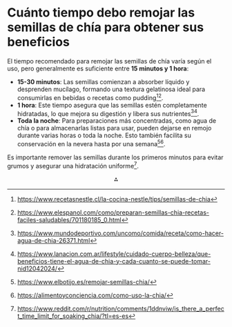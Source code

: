 # Cuánto tiempo debo remojar las semillas de chía para obtener sus beneficios

El tiempo recomendado para remojar las semillas de chía varía según el uso, pero generalmente es suficiente entre **15 minutos y 1 hora**:

- **15-30 minutos**: Las semillas comienzan a absorber líquido y desprenden mucílago, formando una textura gelatinosa ideal para consumirlas en bebidas o recetas como pudding[^2][^6].
- **1 hora**: Este tiempo asegura que las semillas estén completamente hidratadas, lo que mejora su digestión y libera sus nutrientes[^1][^4].
- **Toda la noche**: Para preparaciones más concentradas, como agua de chía o para almacenarlas listas para usar, pueden dejarse en remojo durante varias horas o toda la noche. Esto también facilita su conservación en la nevera hasta por una semana[^3][^5].

Es importante remover las semillas durante los primeros minutos para evitar grumos y asegurar una hidratación uniforme[^8].

<div style="text-align: center">⁂</div>

[^1]: https://www.mundodeportivo.com/uncomo/comida/receta/como-hacer-agua-de-chia-26371.html

[^2]: https://www.recetasnestle.cl/la-cocina-nestle/tips/semillas-de-chia

[^3]: https://www.elbotijo.es/remojar-semillas-chia/

[^4]: https://www.lanacion.com.ar/lifestyle/cuidado-cuerpo-belleza/que-beneficios-tiene-el-agua-de-chia-y-cada-cuanto-se-puede-tomar-nid12042024/

[^5]: https://alimentoyconciencia.com/como-uso-la-chia/

[^6]: https://www.elespanol.com/como/preparan-semillas-chia-recetas-faciles-saludables/701180185_0.html

[^7]: https://www.tiktok.com/@simonmaffia/video/7339530241523666182?lang=en

[^8]: https://www.reddit.com/r/nutrition/comments/1ddnviw/is_there_a_perfect_time_limit_for_soaking_chia/?tl=es-es

